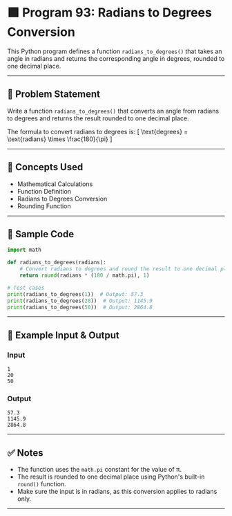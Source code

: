 
# 🟩 Program 93: Radians to Degrees Conversion

This Python program defines a function `radians_to_degrees()` that takes an angle in radians and returns the corresponding angle in degrees, rounded to one decimal place.

---

## 📌 Problem Statement

Write a function `radians_to_degrees()` that converts an angle from radians to degrees and returns the result rounded to one decimal place.

The formula to convert radians to degrees is:
\[
\text{degrees} = \text{radians} \times \frac{180}{\pi}
\]

---

## 🧠 Concepts Used

- Mathematical Calculations
- Function Definition
- Radians to Degrees Conversion
- Rounding Function

---

## 🧪 Sample Code

```python
import math

def radians_to_degrees(radians):
    # Convert radians to degrees and round the result to one decimal place
    return round(radians * (180 / math.pi), 1)

# Test cases
print(radians_to_degrees(1))  # Output: 57.3
print(radians_to_degrees(20))  # Output: 1145.9
print(radians_to_degrees(50))  # Output: 2864.8
```

---

## 🎯 Example Input & Output

### Input

```
1
20
50
```

### Output

```
57.3
1145.9
2864.8
```

---

## ✅ Notes

- The function uses the `math.pi` constant for the value of π.
- The result is rounded to one decimal place using Python's built-in `round()` function.
- Make sure the input is in radians, as this conversion applies to radians only.

---

